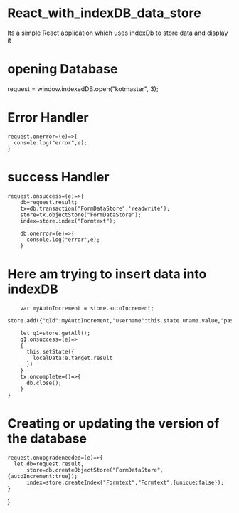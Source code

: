 # React_with_indexDB_data_store
Its a simple React application which uses indexDb to store data and display it

# opening Database
   request = window.indexedDB.open("kotmaster", 3);
# Error Handler
    request.onerror=(e)=>{
      console.log("error",e);
    }
# success Handler
    request.onsuccess=(e)=>{
        db=request.result;
        tx=db.transaction("FormDataStore",'readwrite');
        store=tx.objectStore("FormDataStore");
        index=store.index("Formtext");

        db.onerror=(e)=>{
          console.log("error",e);
        }
# Here am trying to insert data into indexDB 
        var myAutoIncrement = store.autoIncrement;       
        store.add({"qId":myAutoIncrement,"username":this.state.uname.value,"password":this.state.password.value,"email":this.state.email.value});

        let q1=store.getAll();
        q1.onsuccess=(e)=>
        {
          this.setState({
            localData:e.target.result
          })
        }
        tx.oncomplete=()=>{
          db.close();
        }
    }
# Creating or updating the version of the database
    request.onupgradeneeded=(e)=>{
      let db=request.result,
          store=db.createObjectStore("FormDataStore",{autoIncrement:true});
          index=store.createIndex("Formtext","Formtext",{unique:false});
    }
  }
